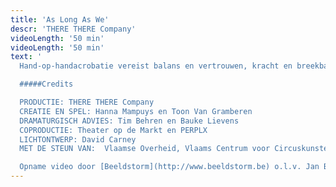 ```yaml
---
title: 'As Long As We'
descr: 'THERE THERE Company'
videoLength: '50 min'
videoLength: '50 min'
text: '
  Hand-op-handacrobatie vereist balans en vertrouwen, kracht en breekbaarheid, steun en overgave. Als een beweging foutloos wordt uitgevoerd, zien we enkel perfectie. As long as we toont wat erachter ligt: het eindeloos herhalen, het onvermogen om samen te werken, de soms lachwekkende zinloosheid van het proberen. En af en toe wél het perfecte samenspel. Naast twee artiesten, honderd witte koffiekopjes op scène: net als de lijven, sterk en toch breekbaar.

  #####Credits

  PRODUCTIE: THERE THERE Company
  CREATIE EN SPEL: Hanna Mampuys en Toon Van Gramberen
  DRAMATURGISCH ADVIES: Tim Behren en Bauke Lievens
  COPRODUCTIE: Theater op de Markt en PERPLX
  LICHTONTWERP: David Carney
  MET DE STEUN VAN:  Vlaamse Overheid, Vlaams Centrum voor Circuskunsten, cc de borre, 30CC, Latitude 50, Cultuurcentrum Grote Post, MiraMiro, Vormingscentrum Destelheide

  Opname video door [Beeldstorm](http://www.beeldstorm.be) o.l.v. Jan Bosteels'
---
```

